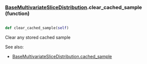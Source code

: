 ### [BaseMultivariateSliceDistribution](BaseMultivariateSliceDistribution.md).clear_cached_sample (function)


```py

def clear_cached_sample(self)

```



Clear any stored cached sample

See also:

* [BaseMultivariateSliceDistribution.cached_sample](BaseMultivariateSliceDistribution.cached_sample.md)

